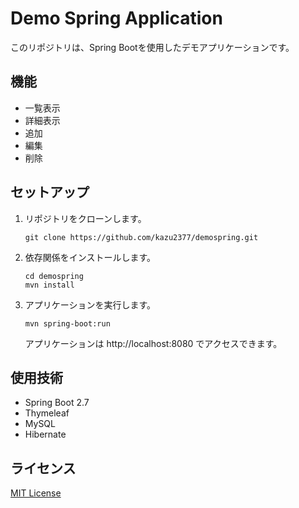 
# Demo Spring Application

このリポジトリは、Spring Bootを使用したデモアプリケーションです。

## 機能

- 一覧表示
- 詳細表示
- 追加
- 編集
- 削除

## セットアップ

1. リポジトリをクローンします。

   ```
   git clone https://github.com/kazu2377/demospring.git
   ```

2. 依存関係をインストールします。

   ```
   cd demospring
   mvn install
   ```

3. アプリケーションを実行します。

   ```
   mvn spring-boot:run
   ```

   アプリケーションは http://localhost:8080 でアクセスできます。

## 使用技術

- Spring Boot 2.7
- Thymeleaf
- MySQL
- Hibernate

## ライセンス

[MIT License](LICENSE)
```

